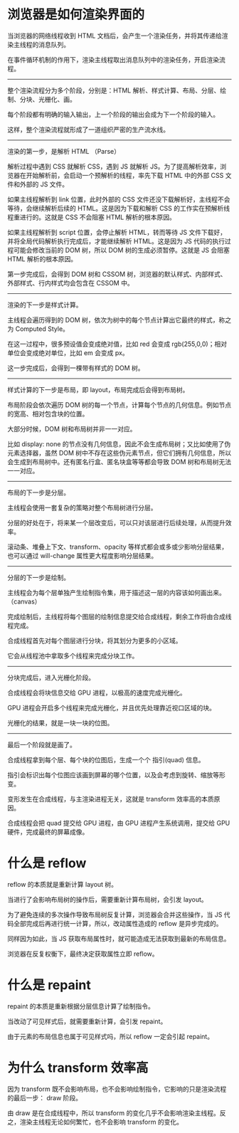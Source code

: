 # 浏览器是如何渲染界面的

当浏览器的网络线程收到 HTML 文档后，会产生一个渲染任务，并将其传递给渲染主线程的消息队列。

在事件循环机制的作用下，渲染主线程取出消息队列中的渲染任务，开启渲染流程。

-----------------------------------------------

整个渲染流程分为多个阶段，分别是：HTML 解析、样式计算、布局、分层、绘制、分块、光栅化、画。

每个阶段都有明确的输入输出，上一个阶段的输出会成为下一个阶段的输入。

这样，整个渲染流程就形成了一道组织严密的生产流水线。

-----------------------------------------------

渲染的第一步，是解析 HTML （Parse）

解析过程中遇到 CSS 就解析 CSS，遇到 JS 就解析 JS。为了提高解析效率，浏览器在开始解析前，会启动一个预解析的线程，率先下载 HTML 中的外部 CSS 文件和外部的 JS 文件。

如果主线程解析到 link 位置，此时外部的 CSS 文件还没下载解析好，主线程不会等待，会继续解析后续的 HTML。这是因为下载和解析 CSS 的工作实在预解析线程重进行的。这就是 CSS 不会阻塞 HTML 解析的根本原因。

如果主线程解析到 script 位置，会停止解析 HTML，转而等待 JS 文件下载好，并将全局代码解析执行完成后，才能继续解析 HTML。这是因为 JS 代码的执行过程可能会修改当前的 DOM 树，所以 DOM 树的生成必须暂停。这就是 JS 会阻塞 HTML 解析的根本原因。

第一步完成后，会得到 DOM 树和 CSSOM 树，浏览器的默认样式、内部样式、外部样式、行内样式均会包含在 CSSOM 中。

-----------------------------------------------

渲染的下一步是样式计算。

主线程会遍历得到的 DOM 树，依次为树中的每个节点计算出它最终的样式，称之为 Computed Style。

在这一过程中，很多预设值会变成绝对值，比如 red 会变成 rgb(255,0,0)；相对单位会变成绝对单位，比如 em 会变成 px。

这一步完成后，会得到一棵带有样式的 DOM 树。

-----------------------------------------------

样式计算的下一步是布局，即 layout，布局完成后会得到布局树。

布局阶段会依次遍历 DOM 树的每一个节点，计算每个节点的几何信息。例如节点的宽高、相对包含块的位置。

大部分时候，DOM 树和布局树并非一一对应。

比如 display: none 的节点没有几何信息，因此不会生成布局树；又比如使用了伪元素选择器，虽然 DOM 树中不存在这些伪元素节点，但它们拥有几何信息，所以会生成到布局树中。还有匿名行盒、匿名块盒等等都会导致 DOM 树和布局树无法一一对应。

-----------------------------------------------

布局的下一步是分层。

主线程会使用一套复杂的策略对整个布局树进行分层。

分层的好处在于，将来某一个层改变后，可以只对该层进行后续处理，从而提升效率。

滚动条、堆叠上下文、transform、opacity 等样式都会或多或少影响分层结果，也可以通过 will-change 属性更大程度影响分层结果。

-----------------------------------------------

分层的下一步是绘制。

主线程会为每个层单独产生绘制指令集，用于描述这一层的内容该如何画出来。（canvas）

完成绘制后，主线程将每个图层的绘制信息提交给合成线程，剩余工作将由合成线程完成。

合成线程首先对每个图层进行分块，将其划分为更多的小区域。

它会从线程池中拿取多个线程来完成分块工作。

-----------------------------------------------

分块完成后，进入光栅化阶段。

合成线程会将块信息交给 GPU 进程，以极高的速度完成光栅化。

GPU 进程会开启多个线程来完成光栅化，并且优先处理靠近视口区域的块。

光栅化的结果，就是一块一块的位图。

-----------------------------------------------

最后一个阶段就是画了。

合成线程拿到每个层、每个块的位图后，生成一个个 指引(quad) 信息。

指引会标识出每个位图应该画到屏幕的哪个位置，以及会考虑到旋转、缩放等形变。

变形发生在合成线程，与主渲染进程无关，这就是 transform 效率高的本质原因。

合成线程会把 quad 提交给 GPU 进程，由 GPU 进程产生系统调用，提交给 GPU 硬件，完成最终的屏幕成像。

# 什么是 reflow

reflow 的本质就是重新计算 layout 树。

当进行了会影响布局树的操作后，需要重新计算布局树，会引发 layout。

为了避免连续的多次操作导致布局树反复计算，浏览器会合并这些操作，当 JS 代码全部完成后再进行统一计算，所以，改动属性造成的 reflow 是异步完成的。

同样因为如此，当 JS 获取布局属性时，就可能造成无法获取到最新的布局信息。

浏览器在反复权衡下，最终决定获取属性立即 reflow。

# 什么是 repaint

repaint 的本质是重新根据分层信息计算了绘制指令。

当改动了可见样式后，就需要重新计算，会引发 repaint。

由于元素的布局信息也属于可见样式吗，所以 reflow 一定会引起 repaint。

# 为什么 transform 效率高

因为 transform 既不会影响布局，也不会影响绘制指令，它影响的只是渲染流程的最后一步： draw 阶段。

由 draw 是在合成线程中，所以 transform 的变化几乎不会影响渲染主线程。反之，渲染主线程无论如何繁忙，也不会影响 transform 的变化。
